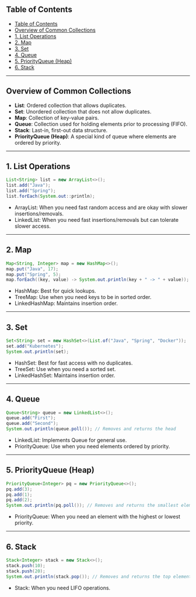 ## Table of Contents
- [Table of Contents](#table-of-contents)
- [Overview of Common Collections](#overview-of-common-collections)
- [1. List Operations](#1-list-operations)
- [2. Map](#2-map)
- [3. Set](#3-set)
- [4. Queue](#4-queue)
- [5. PriorityQueue (Heap)](#5-priorityqueue-heap)
- [6. Stack](#6-stack)

---

## Overview of Common Collections

- **List**: Ordered collection that allows duplicates.
- **Set**: Unordered collection that does not allow duplicates.
- **Map**: Collection of key-value pairs.
- **Queue**: Collection used for holding elements prior to processing (FIFO).
- **Stack**: Last-in, first-out data structure.
- **PriorityQueue (Heap)**: A special kind of queue where elements are ordered by priority.

---

## 1. List Operations

```java
List<String> list = new ArrayList<>();
list.add("Java");
list.add("Spring");
list.forEach(System.out::println);
```
- ArrayList: When you need fast random access and are okay with slower insertions/removals.
- LinkedList: When you need fast insertions/removals but can tolerate slower access.

---

## 2. Map

```java
Map<String, Integer> map = new HashMap<>();
map.put("Java", 17);
map.put("Spring", 5);
map.forEach((key, value) -> System.out.println(key + " -> " + value));
```
- HashMap: Best for quick lookups.
- TreeMap: Use when you need keys to be in sorted order.
- LinkedHashMap: Maintains insertion order.

---

## 3. Set

```java
Set<String> set = new HashSet<>(List.of("Java", "Spring", "Docker"));
set.add("Kubernetes");
System.out.println(set);
```
- HashSet: Best for fast access with no duplicates.
- TreeSet: Use when you need a sorted set.
- LinkedHashSet: Maintains insertion order.

---

## 4. Queue

```java
Queue<String> queue = new LinkedList<>();
queue.add("First");
queue.add("Second");
System.out.println(queue.poll()); // Removes and returns the head
```
- LinkedList: Implements Queue for general use.
- PriorityQueue: Use when you need elements ordered by priority.

---

## 5. PriorityQueue (Heap)

```java
PriorityQueue<Integer> pq = new PriorityQueue<>();
pq.add(3);
pq.add(1);
pq.add(2);
System.out.println(pq.poll()); // Removes and returns the smallest element
```
- PriorityQueue: When you need an element with the highest or lowest priority.

---

## 6. Stack

```java
Stack<Integer> stack = new Stack<>();
stack.push(10);
stack.push(20);
System.out.println(stack.pop()); // Removes and returns the top element
```
- Stack: When you need LIFO operations.

